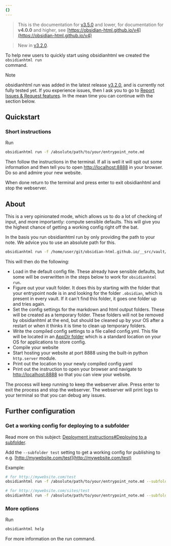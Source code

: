 ```yaml
---
{}
---
```

   
> This is the documentation for [v3.5.0](../Changelog/v3.5.0.md) and lower, for documentation for **v4.0.0** and higher, see [https://obsidian-html.github.io/v4](https://obsidian-html.github.io/v4)   
   
> New in [v3.2.0](../Changelog/v3.2.0.md).    
   
To help new users to quickly start using obsidianhtml we created the `obsidianhtml run`    
command.   
   
> [!note]   
> obsidianhtml run was added in the latest release [v3.2.0](../Changelog/v3.2.0.md), and is currently not fully tested yet. If you experience issues, then I ask you to go to [Report Issues & Request features](../General%20Information/Report%20Issues%20%26%20Request%20features.md). In the mean time you can continue with the section below.   
   
## Quickstart   
### Short instructions   
Run   
``` bash
obsidianhtml run -f /absolute/path/to/your/entrypoint_note.md
```
   
   
Then follow the instructions in the terminal. If all is well it will spit out some information and then tell you to open [http://localhost:8888](http://localhost:8888) in your browser. Do so and admire your new website.   
   
When done return to the terminal and press enter to exit obsidianhtml and stop the webserver.   
   
## About   
This is a very opinionated mode, which allows us to do a lot of checking of input, and more importantly: compute sensible defaults. This will give you the highest chance of getting a working config right off the bat.   
   
In the basis you run obsidianhtml run by only providing the path to your note. We advice you to use an absolute path for this.   
   
``` bash
obsidianhtml run -f /home/user/git/obsidian-html.github.io/__src/vault/ObsidianHtml.md
```
   
   
This will then do the following:   
   
   
- Load in the default config file. These already have sensible defaults, but some will be overwritten in the steps below to work for `obsidianhtml run`.   
- Figure out your vault folder. It does this by starting with the folder that your entrypoint node is in and looking for the folder `.obsidian`, which is present in every vault. If it can't find this folder, it goes one folder up and tries again.   
- Set the config settings for the markdown and html output folders. These will be created as a temporary folder. These folders will not be removed by obsidianhtml at the end, but should be cleaned up by your OS after a restart or when it thinks it is time to clean up temporary folders.   
- Write the compiled config settings to a file called config.yml. This file will be located in an [AppDir folder](https://pypi.org/project/appdirs/) which is a standard location on your OS for applications to store config.    
- Compile your website   
- Start hosting your website at port 8888 using the built-in python `http.server` module.   
- Print out the location to your newly compiled config yaml   
- Print out the instruction to open your browser and navigate to [http://localhost:8888](http://localhost:8888) so that you can view your website.   
   
The process will keep running to keep the webserver alive. Press enter to exit the process and stop the webserver. The webserver will print logs to your terminal so that you can debug any issues.   
   
## Further configuration   
### Get a working config for deploying to a subfolder   
Read more on this subject: [Deployment instructions#Deploying to a subfolder](../Instructions/Snippets/Deployment%20instructions.md#deploying-to-a-subfolder).   
   
Add the `--subfolder test` setting to get a working config for publishing to e.g. [http://mywebsite.com/test](http://mywebsite.com/test)    
   
Example:   
``` bash
# for http://mywebsite.com/test
obsidianhtml run -f /absolute/path/to/your/entrypoint_note.md --subfolder test

# for http://mywebsite.com/sites/test
obsidianhtml run -f /absolute/path/to/your/entrypoint_note.md --subfolder sites/test
```
   
   
   
### More options   
Run    
``` bash
obsidianhtml help
```
   
   
For more information on the run command.